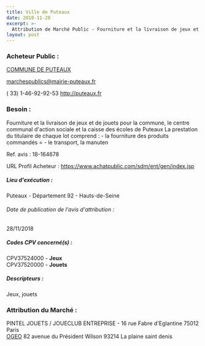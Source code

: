 ```yaml
---
title: Ville de Puteaux
date: 2018-11-28
excerpt: >-
  Attribution de Marché Public - Fourniture et la livraison de jeux et de jouets pour la commune, le centre communal d'action sociale et la caisse des écoles de Puteaux
layout: post
---
```


### Acheteur Public : 
<a href="/acheteur-33/siren-219200623"> COMMUNE DE PUTEAUX</a><br/>



marchespublics@mairie-puteaux.fr

( 33) 1-46-92-92-53
http://puteaux.fr
### Besoin :

Fourniture et la livraison de jeux et de jouets pour la commune, le centre communal d'action sociale et la caisse des écoles de Puteaux La prestation du titulaire de chaque lot comprend : - la fourniture des produits commandés = - le transport, la manuten

Ref. avis : 18-164678

URL Profil Acheteur : https://www.achatpublic.com/sdm/ent/gen/index.jsp

##### Lieu d'exécution :

Puteaux - Département 92 - Hauts-de-Seine

###### Date de publication de l'avis d'attribution : 
28/11/2018

##### Codes CPV concerné(s) :
CPV37524000 - **Jeux** <br/>
CPV37520000 - **Jouets** <br/>

##### Descripteurs :
Jeux, jouets <br/>

### Attribution du Marché :
PINTEL JOUETS / JOUECLUB ENTREPRISE - 16 rue Fabre d'Eglantine 75012 Paris <br/>
<a href="/entreprise-267/siren-572178663"> OGEO</a>    82 avenue du Président Wilson 93214 La plaine saint denis <br/>
